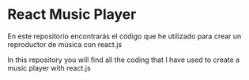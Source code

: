 # React Music Player

En este repositorio encontrarás el código que he utilizado para crear un reproductor de música con react.js

In this repository you will find all the coding that I have used to create a music player with react.js